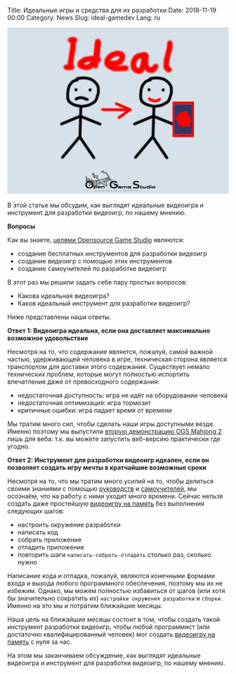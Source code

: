 Title: Идеальные игры и средства для их разработки
Date: 2018-11-19 00:00
Category: News
Slug: ideal-gamedev
Lang: ru

![Человек без и с инструментами][screenshot]

В этой статье мы обсудим, как выглядят идеальные видеоигра и инструмент для разработки видеоигр, по нашему мнению.

**Вопросы**

Как вы знаете, [целями Opensource Game Studio][ogs-goals] являются:

* создание бесплатных инструментов для разработки видеоигр
* создание видеоигр с помощью этих инструментов
* создание самоучителей по разработке видеоигр

В этот раз мы решили задать себе пару простых вопросов:

* Какова идеальная видеоигра?
* Каков идеальный инструмент для разработки видеоигр?

Ниже представлены наши ответы.

**Ответ 1: Видеоигра идеальна, если она доставляет максимально возможное удовольствие**

Несмотря на то, что содержание является, пожалуй, самой важной частью, удерживающей человека в игре, техническая сторона является транспортом для доставки этого содержания. Существует немало технических проблем, которые могут полностью испортить впечатление даже от превосходного содержания:

* недостаточная доступность: игра не идёт на оборудовании человека
* недостаточная оптимизация: игра тормозит
* критичные ошибки: игра падает время от времени

Мы тратим много сил, чтобы сделать наши игры доступными везде. Именно поэтому мы выпустили [вторую демонстрацию OGS Mahjong 2][mahjong-demo2] лишь для веба: т.к. вы можете запустить веб-версию практически где угодно.

**Ответ 2: Инструмент для разработки видеоигр идеален, если он позволяет создать игру мечты в кратчайшие возможные сроки**

Несмотря на то, что мы тратим много усилий на то, чтобы делиться своими знаниями с помощью [руководств][osgcpg] и [самоучителей][osgcpe], мы осознаём, что на работу с ними уходит много времени. Сейчас нельзя создать даже простейшую [видеоигру на память][concentration] без выполнения следующих шагов:

* настроить окружение разработки
* написать код
* собрать приложение
* отладить приложение
* повторить шаги `написать-собрать-отладить` столько раз, сколько нужно

Написание кода и отладка, пожалуй, являются конечными формами входа и выхода любого программного обеспечения, поэтому мы их не избежим. Однако, мы можем полностью избавиться от шагов (или хотя бы значительно сократить их) `настройки окружения разработки` и `сборки`. Именно на это мы и потратим ближайшие месяцы.

Наша цель на ближайшие месяцы состоит в том, чтобы создать такой инструмент разработки видеоигр, чтобы любой программист (или достаточно квалифицированный человек) мог создать [видеоигру на память][concentration] с нуля за час.

На этом мы заканчиваем обсуждение, как выглядят идеальные видеоигра и инструмент для разработки видеоигр, по нашему мнению.


[screenshot]: ../../images/2018-11-19-ideal-gamedev.png

[ogs-goals]: ../../ru/page/about.html
[mahjong-demo2]: mahjong-demo2.html
[osgcpg]: https://github.com/OGStudio/openscenegraph-cross-platform-guide
[osgcpe]: https://github.com/OGStudio/openscenegraph-cross-platform-examples
[concentration]: https://en.wikipedia.org/wiki/Concentration_(game)
